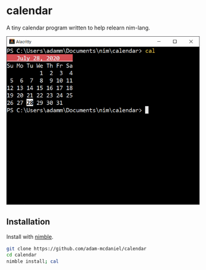 # calendar

A tiny calendar program written to help relearn nim-lang.

![Screenshot](assets/screenshot.png)

## Installation

Install with [nimble](https://github.com/nim-lang/nimble).
```bash
git clone https://github.com/adam-mcdaniel/calendar
cd calendar
nimble install; cal
```